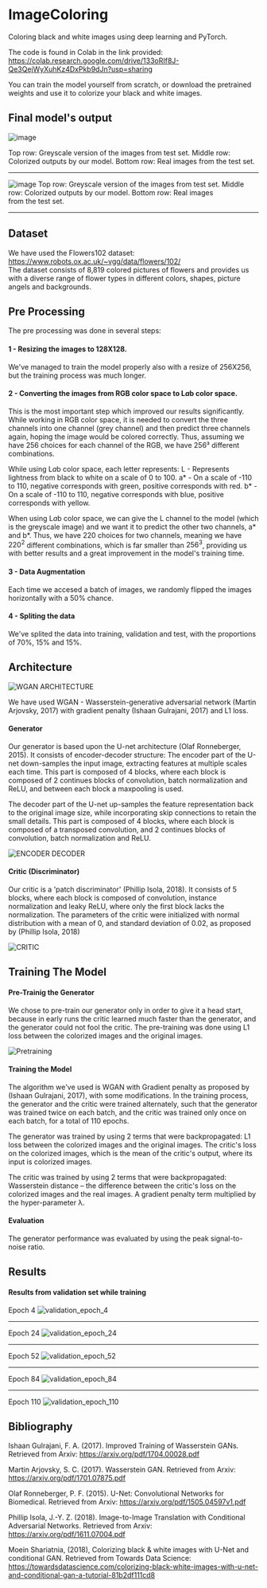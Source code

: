 # ImageColoring
Coloring black and white images using deep learning and PyTorch.

The code is found in Colab in the link provided:
https://colab.research.google.com/drive/133oRIf8J-Qe3QejWyXuhKz4DxPkb9dJn?usp=sharing

You can train the model yourself from scratch, or download the pretrained weights and use it to colorize your black and white images.



## Final model's output

![image](https://github.com/ElironLubaton/ImageColoring/assets/125808481/6e33047e-619a-4456-846e-b1856904ff41)

Top row: Greyscale version of the images from test set.
Middle row: Colorized outputs by our model.
Bottom row: Real images from the test set.

___
![image](https://github.com/ElironLubaton/ImageColoring/assets/125808481/76841ba6-b9bf-4e5a-a9b2-aab33e412291)
Top row: Greyscale version of the images from test set.
Middle row: Colorized outputs by our model.
Bottom row: Real images from the test set.

___


## Dataset
We have used the Flowers102 dataset:   https://www.robots.ox.ac.uk/~vgg/data/flowers/102/  
The dataset consists of 8,819 colored pictures of flowers and provides us with a diverse range of flower types in different colors, shapes, picture angels and backgrounds.



## Pre Processing
The pre processing was done in several steps:
#### 1 - Resizing the images to 128X128.
We've managed to train the model properly also with a resize of 256X256, but the training process was much longer.

#### 2 - Converting the images from RGB color space to L*a*b color space.
This is the most important step which improved our results significantly. While working in RGB color space, it is needed to convert the three channels into one channel (grey channel) and then predict three channels again, hoping the image would be colored correctly. Thus, assuming we have 256 choices for each channel of the RGB, we have 256³ different combinations.

While using L*a*b color space, each letter represents:
L - Represents lightness from black to white on a scale of 0 to 100.
a* - On a scale of -110 to 110, negative corresponds with green, positive corresponds with red.
b* - On a scale of -110 to 110, negative corresponds with blue, positive corresponds with yellow.

When using L*a*b color space, we can give the L channel to the model (which is the greyscale image) and we want it to predict the other two channels, a* and b*. Thus, we have 220 choices for two channels, meaning we have $220^2$ different combinations, which is far smaller than $256^3$, providing us with better results and a great improvement in the model's training time.

#### 3 - Data Augmentation
Each time we accesed a batch of images, we randomly flipped the images horizontally with a 50% chance.

#### 4 - Spliting the data
We've splited the data into training, validation and test, with the proportions of 70%, 15% and 15%.



## Architecture
![WGAN ARCHITECTURE](https://github.com/ElironLubaton/ImageColoring/assets/125808481/005bc5bb-5712-43ff-829d-9ee02f715a03)

We have used WGAN - Wasserstein-generative adversarial network (Martin Arjovsky, 2017)  with gradient penalty (Ishaan Gulrajani, 2017) and L1 loss.

#### Generator
Our generator is based upon the U-net architecture (Olaf Ronneberger, 2015).
It consists of encoder-decoder structure:
The encoder part of the U-net down-samples the input image, extracting features at multiple scales each time.
This part is composed of 4 blocks, where each block is composed of 2 continues blocks of convolution, batch normalization and ReLU, and between each block a maxpooling is used.

The decoder part of the U-net up-samples the feature representation back to the original image size, while incorporating skip connections to retain the small details.
This part is composed of 4 blocks, where each block is composed of a transposed convolution, and 2 continues blocks of convolution, batch normalization and ReLU.

![ENCODER DECODER](https://github.com/ElironLubaton/ImageColoring/assets/125808481/5dd78750-b257-47de-af83-4a6f6417de23)

#### Critic (Discriminator)
Our critic is a 'patch discriminator' (Phillip Isola, 2018).
It consists of 5 blocks, where each block is composed of convolution, instance normalization and leaky ReLU, where only the first block lacks the normalization.
The parameters of the critic were initialized with normal distribution with a mean of 0, and standard deviation of 0.02, as proposed by (Phillip Isola, 2018)

![CRITIC](https://github.com/ElironLubaton/ImageColoring/assets/125808481/2401ba9b-bceb-48ae-89db-ed82731543a3)


## Training The Model

#### Pre-Trainig the Generator
We chose to pre-train our generator only in order to give it a head start, because in early runs the critic learned much faster than the generator, and the generator could not fool the critic. 
The pre-training was done using L1 loss between the colorized images and the original images.

![Pretraining](https://github.com/ElironLubaton/ImageColoring/assets/125808481/d5695240-a15d-4577-ba3c-aab2561a6f87)

#### Training the Model
The algorithm we've used is WGAN with Gradient penalty as proposed by (Ishaan Gulrajani, 2017), with some modifications.
In the training process, the generator and the critic were trained alternately, such that the generator was trained twice on each batch, and the critic was trained only once on each batch, for a total of 110 epochs.

The generator was trained by using 2 terms that were backpropagated:
	L1 loss between the colorized images and the original images.
	The critic's loss on the colorized images, which is the mean of the critic's output, where its input is colorized images.

The critic was trained by using 2 terms that were backpropagated:
	Wasserstein distance – the difference between the critic's loss on the colorized images and the real images.
	A gradient penalty term multiplied by the hyper-parameter λ.

#### Evaluation
The generator performance was evaluated by using the peak signal-to-noise ratio.


## Results

#### Results from validation set while training
Epoch 4
![validation_epoch_4](https://github.com/ElironLubaton/ImageColoring/assets/125808481/e8b1a1d4-f1ba-4adf-b96e-e55f83f40911)

___

Epoch 24
![validation_epoch_24](https://github.com/ElironLubaton/ImageColoring/assets/125808481/ac2588ce-281c-4b4e-8f8b-49319642ad3c)

___

Epoch 52
![validation_epoch_52](https://github.com/ElironLubaton/ImageColoring/assets/125808481/03524dd7-d538-4026-9a8d-2d7023a8814b)

___

Epoch 84
![validation_epoch_84](https://github.com/ElironLubaton/ImageColoring/assets/125808481/f1460979-cf4a-4305-8116-13ec6488d1bd)

___

Epoch 110
![validation_epoch_110](https://github.com/ElironLubaton/ImageColoring/assets/125808481/dd9cfd22-d09c-4faf-b031-c48bab00d589)




## Bibliography

Ishaan Gulrajani, F. A. (2017). Improved Training of Wasserstein GANs. Retrieved from Arxiv: https://arxiv.org/pdf/1704.00028.pdf

Martin Arjovsky, S. C. (2017). Wasserstein GAN. Retrieved from Arxiv: https://arxiv.org/pdf/1701.07875.pdf

Olaf Ronneberger, P. F. (2015). U-Net: Convolutional Networks for Biomedical. Retrieved from Arxiv: https://arxiv.org/pdf/1505.04597v1.pdf

Phillip Isola, J.-Y. Z. (2018). Image-to-Image Translation with Conditional Adversarial Networks. Retrieved from Arxiv: https://arxiv.org/pdf/1611.07004.pdf


Moein Shariatnia, (2018), Colorizing black & white images with U-Net and conditional GAN. Retrieved from Towards Data Science: https://towardsdatascience.com/colorizing-black-white-images-with-u-net-and-conditional-gan-a-tutorial-81b2df111cd8

